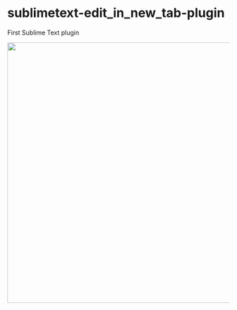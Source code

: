 # sublimetext-edit_in_new_tab-plugin
First Sublime Text plugin

<img src="https://raw.github.com/borjacampina/sublimetext-edit_in_new_tab-plugin/master/example.gif" width="590" />
